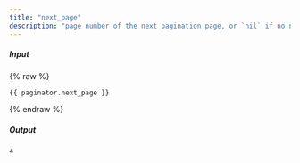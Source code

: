 ```yaml
---
title: "next_page"
description: "page number of the next pagination page, or `nil` if no next page exists."
---
```

##### Input

{% raw %}
~~~liquid
{{ paginator.next_page }}
~~~
{% endraw %}

##### Output

~~~html
4
~~~
